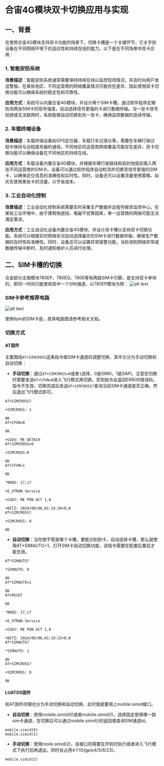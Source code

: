 # 合宙4G模块双卡切换应用与实现

## 一、背景

在使用合宙4G模块支持双卡功能的场景下，切换卡槽是一个关键环节，它关乎到设备在不同网络环境下的适应性和持续在线的能力。以下是在不同场景中双卡应用：

### 1. 智能安防系统

**场景描述**：智能安防系统通常需要保持持续在线以监控现场情况，并及时向用户发送警报。在某些地区，不同运营商的网络覆盖情况可能存在差异，因此使用双卡切换功能可以确保系统的稳定性和可靠性。

**应用方式**：系统可以内置合宙4G模块，并设计两个SIM卡槽。通过软件程序定期检测两张SIM卡的信号强度，自动选择信号更强的卡进行数据传输。当一张卡信号较弱或无法联网时，系统能够自动切换到另一张卡，确保监控数据的连续传输。

### 2. 车载终端设备

**场景描述**：车载终端设备如GPS定位器、车载行车记录仪等，需要在车辆行驶过程中保持与远程服务器的通信。不同地区的运营商网络覆盖可能存在差异，双卡切换功能可以确保设备在不同地区的持续在线。

**应用方式**：车载设备内置合宙4G模块，并根据车辆行驶路线和目的地提前插入两张不同运营商的SIM卡。设备可以通过软件程序自动检测并切换至信号更强的SIM卡，以确保定位信息的准确性和实时性。同时，设备还可以设置流量使用策略，如优先使用某张卡的流量，以节省成本。

### 3. 工业自动化控制

**场景描述**：工业自动化控制系统需要实时采集生产数据并远程传输至监控中心。在某些工业环境中，由于建筑物遮挡、电磁干扰等因素，单一运营商的网络可能无法满足需求。

**应用方式**：工业自动化设备内置合宙4G模块，并设计双卡槽以支持双卡切换功能。系统可以根据实时网络状况自动选择最优的SIM卡进行数据传输，确保生产数据的及时性和准确性。同时，设备还可以设置异常报警功能，当检测到网络异常或数据传输中断时，及时通知维护人员进行处理。

## 二、SIM卡槽的切换

合宙部分主推模块780EP，780EQ，780E等有两路SIM卡引脚，是支持双卡单待的，即同一时间只能使用其中一个SIM通道，以780EP模块为例：
![alt text](image_17256013739014.png)

### SIM卡参考推荐电路
![alt text](image_1725601561605.png)

使用6pin的SIM卡座，具体电路图请参考相关文档。

### 切换方式

#### AT固件

主要围绕`AT+SIMCROSS`这条指令做SIM卡通道的调整切换，其中又分为手动切换和自动切换：

- **手动切换**：通过`AT+SIMCROSS=0`或者`1`选择，0是SIM0，1是SIM1。注意在切换时需要发送`AT+CFUN=0`进入飞行模式再切换，否则指令会返回ERROR错误码，指令不生效。切换完成后发送`AT+SIMCROSS?`查询当前SIM卡通道是否正确，然后退出飞行模式即可。
```
AT+SIMCROSS?

+SIMCROSS: 1

OK
AT+CFUN=0

OK

+CGEV: ME DETACH
AT+SIMCROSS=0

+SIMCROSS:0

OK
AT+CFUN=1

OK

^MODE: 17,17

+E_UTRAN Service

+CGEV: ME PDN ACT 1,0

+NITZ: 2024/09/06,01:14:36+0,0
AT+SIMCROSS?

+SIMCROSS: 0

OK
```
- **自动切换**：当你想不管是哪个卡槽，要能识别到卡，自动选择卡槽，那么就使用AT*SIMAUTO=1，打开SIM卡自动切换功能，该指令需要在配置后重启才能生效。
```
AT*SIMAUTO?

*SIMAUTO: 0

OK
AT*SIMAUTO=1

OK
AT+RESET

OK

^MODE: 17,17

+E_UTRAN Service

+CGEV: ME PDN ACT 1,0

+NITZ: 2024/09/06,01:19:32+0,0
AT*SIMAUTO?

*SIMAUTO: 1

OK
AT+SIMCROSS?

+SIMCROSS: 0

OK
```
#### LUATOS固件

和AT固件同理也分为手动切换和自动切换，此时我就要用上mobile.simid接口。

- **自动切换**：使用mobile.simid(0)或者mobiile.simid(1)，选择固定使用哪一路sim卡通道，在切换后可以通过mobile.simid()的返回值查询SIM通道id。
```
mobile.simid(0)
mobile.simid(1)
```
- **手动切换**：使用moile.simid(2)，该接口则需要在开机时执行或者进入飞行模式下执行后再退出，同时会占用4个IO(gpio4/5/6/23)。
```
mobile.simid(2)
```

